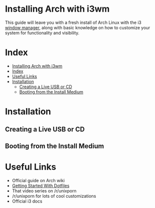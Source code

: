 # Installing Arch with i3wm
This guide will leave you with a fresh install of Arch Linux with the i3
[window manager](#link), along with basic knowledge on how to customize
your system for functionality and visibility.


# Index

  - [Installing Arch with i3wm](#installing-arch-with-i3wm)
  - [Index](#index)
  - [Useful Links](#useful-links)
  - [Installation](#installation)
    - [Creating a Live USB or CD](#creating-a-live-usb-or-cd)
    - [Booting from the Install Medium](#booting-from-the-install-medium)

# Installation

## Creating a Live USB or CD

## Booting from the Install Medium

# Useful Links

* Official guide on Arch wiki
* [Getting Started With Dotfiles](https://medium.com/@webprolific/getting-started-with-dotfiles-43c3602fd789)
* That video series on /r/unixporn
* /r/unixporn for lots of cool customizations
* Official i3 docs
